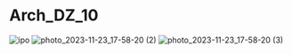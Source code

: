 # Arch_DZ_10
![ipo](https://github.com/jesuschristyolo/Arch_DZ_10/assets/120111935/679dea88-2d0d-4ee9-b01c-b54258e1dad3)
![photo_2023-11-23_17-58-20 (2)](https://github.com/jesuschristyolo/Arch_DZ_10/assets/120111935/46cc4f37-f5f7-44ae-9d09-f2e313947299)
![photo_2023-11-23_17-58-20 (3)](https://github.com/jesuschristyolo/Arch_DZ_10/assets/120111935/dde74a1b-10b6-4ea1-b561-8f20fd044f5a)
